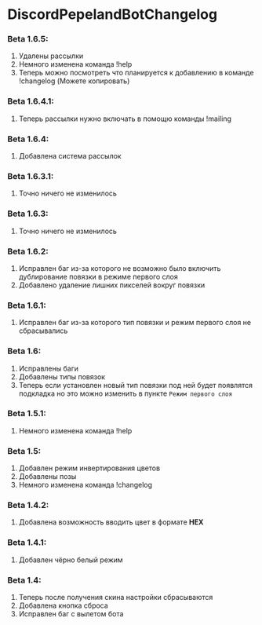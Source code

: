 # DiscordPepelandBotChangelog

### Beta 1.6.5:
1. Удалены рассылки
2. Немного изменена команда !help
3. Теперь можно посмотреть что планируется к добавлению в команде !changelog (Можете копировать)

### Beta 1.6.4.1:
1. Теперь рассылки нужно включать в помощю команды !mailing

### Beta 1.6.4:
1. Добавлена система рассылок

### Beta 1.6.3.1:
1. Точно ничего не изменилось

### Beta 1.6.3:
1. Точно ничего не изменилось

### Beta 1.6.2:
1. Исправлен баг из-за которого не возможно было включить дублирование повязки в режиме первого слоя
2. Добавлено удаление лишних пикселей вокруг повязки

### Beta 1.6.1:
1. Исправлен баг из-за которого тип повязки и режим первого слоя не сбрасывались

### Beta 1.6:
1. Исправлены баги
2. Добавлены типы повязок
3. Теперь если установлен новый тип повязки под ней будет появлятся подкладка но это можно изменить в пункте `Режим первого слоя`

### Beta 1.5.1:
1. Немного изменена команда !help

### Beta 1.5:
1. Добавлен режим инвертирования цветов
2. Добавлены позы
3. Немного изменена команда !changelog

### Beta 1.4.2:
1. Добавлена возможность вводить цвет в формате **HEX**

### Beta 1.4.1:
1. Добавлен чёрно белый режим

### Beta 1.4:
1. Теперь после получения скина настройки сбрасываются
2. Добавлена кнопка сброса
3. Исправлен баг с вылетом бота
